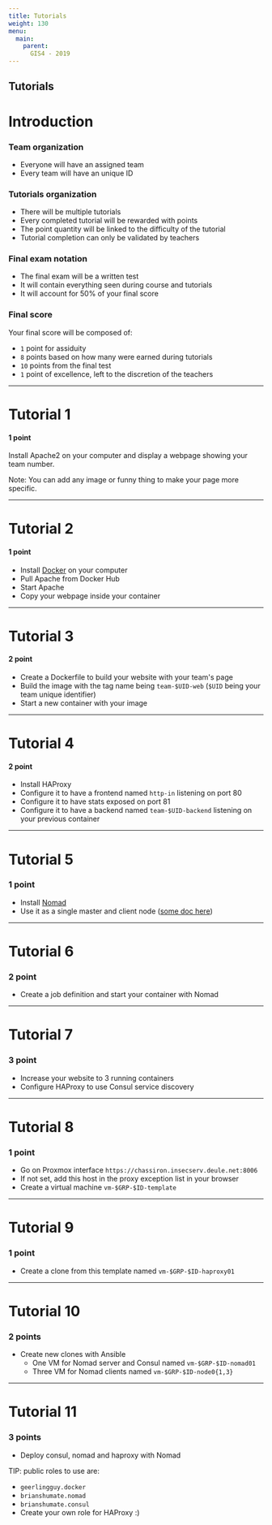 ```yaml
---
title: Tutorials
weight: 130
menu:
  main:
    parent:
      GIS4 - 2019
---
```


Tutorials
---

Introduction
===

### Team organization

* Everyone will have an assigned team
* Every team will have an unique ID

### Tutorials organization

* There will be multiple tutorials
* Every completed tutorial will be rewarded with points
* The point quantity will be linked to the difficulty of the tutorial
* Tutorial completion can only be validated by teachers

### Final exam notation

* The final exam will be a written test
* It will contain everything seen during course and tutorials
* It will account for 50% of your final score

### Final score

Your final score will be composed of:

* `1` point for assiduity
* `8` points based on how many were earned during tutorials
* `10` points from the final test
* `1` point of excellence, left to the discretion of the teachers

---

Tutorial 1
===

#### 1 point

Install Apache2 on your computer and display a webpage showing your team number.

Note: You can add any image or funny thing to make your page more specific.

---

Tutorial 2
===

#### 1 point

* Install [Docker](https://docs.docker.com/install/linux/docker-ce/debian/) on your computer
* Pull Apache from Docker Hub
* Start Apache
* Copy your webpage inside your container

---

Tutorial 3
===

#### 2 point

* Create a Dockerfile to build your website with your team's page
* Build the image with the tag name being `team-$UID-web` (`$UID` being your team unique identifier)
* Start a new container with your image

---

Tutorial 4
===

#### 2 point

* Install HAProxy
* Configure it to have a frontend named `http-in` listening on port 80
* Configure it to have stats exposed on port 81
* Configure it to have a backend named `team-$UID-backend` listening on your previous container

---

Tutorial 5
===

### 1 point

* Install [Nomad](https://www.nomadproject.io/)
* Use it as a single master and client node ([some doc here](https://www.nomadproject.io/intro/getting-started/running.html))

---

Tutorial 6
===

### 2 point

* Create a job definition and start your container with Nomad

---

Tutorial 7
===

### 3 point

* Increase your website to 3 running containers
* Configure HAProxy to use Consul service discovery

---

Tutorial 8
===

### 1 point

* Go on Proxmox interface `https://chassiron.insecserv.deule.net:8006`
* If not set, add this host in the proxy exception list in your browser
* Create a virtual machine `vm-$GRP-$ID-template`

---

Tutorial 9
===

### 1 point

* Create a clone from this template named `vm-$GRP-$ID-haproxy01`

---

Tutorial 10
===

### 2 points

* Create new clones with Ansible
    * One VM for Nomad server and Consul named `vm-$GRP-$ID-nomad01`
    * Three VM for Nomad clients named `vm-$GRP-$ID-node0{1,3}`

---

Tutorial 11
===

### 3 points

* Deploy consul, nomad and haproxy with Nomad

TIP: public roles to use are:

* `geerlingguy.docker`
* `brianshumate.nomad`
* `brianshumate.consul`
* Create your own role for HAProxy :)
